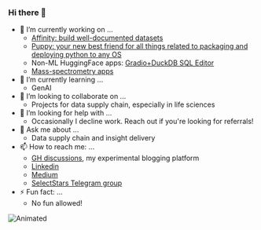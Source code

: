 ### Hi there 👋

- 🔭 I’m currently working on ...
  - [Affinity: build well-documented datasets](https://github.com/liquidcarbon/affinity)
  - [Puppy: your new best friend for all things related to packaging and deploying  python to any OS](https://github.com/liquidcarbon/puppy)
  - Non-ML HuggingFace apps: [Gradio+DuckDB SQL Editor](https://huggingface.co/spaces/liquidcarbon/duckdb-fastapi-gradio)
  - [Mass-spectrometry apps](https://huggingface.co/spaces/liquidcarbon/pyclickchem)
- 🌱 I’m currently learning ...
  - GenAI
- 👯 I’m looking to collaborate on ...
  - Projects for data supply chain, especially in life sciences
- 🤔 I’m looking for help with ...
  - Occasionally I decline work.  Reach out if you're looking for referrals!
- 💬 Ask me about ...
  - Data supply chain and insight delivery
- 📫 How to reach me: ...
  - [GH discussions](https://github.com/liquidcarbon/liquidcarbon/discussions), my experimental blogging platform
  - [Linkedin](https://www.linkedin.com/in/alekis/)
  - [Medium](https://medium.com/@liquidc)
  - [SelectStars Telegram group](https://t.me/selectstars)
- ⚡ Fun fact: ...
  - No fun allowed!


![Animated](https://gist.githubusercontent.com/liquidcarbon/5d7bed9c2da30004a90ef5b7e7d8f363/raw/c9f7612d36f8838a2ecce28c7f3cee8b34ac5321/svg_css_animation.svg)
